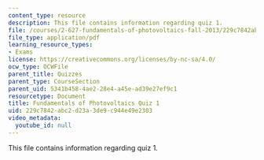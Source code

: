 ```yaml
---
content_type: resource
description: This file contains information regarding quiz 1.
file: /courses/2-627-fundamentals-of-photovoltaics-fall-2013/229c7842abc2d23a3de9c944e49e2303_MIT2_627F13_Quiz1.pdf
file_type: application/pdf
learning_resource_types:
- Exams
license: https://creativecommons.org/licenses/by-nc-sa/4.0/
ocw_type: OCWFile
parent_title: Quizzes
parent_type: CourseSection
parent_uid: 5341b458-4ae2-28e4-a45e-ad39e27ef9c1
resourcetype: Document
title: Fundamentals of Photovoltaics Quiz 1
uid: 229c7842-abc2-d23a-3de9-c944e49e2303
video_metadata:
  youtube_id: null
---
```

This file contains information regarding quiz 1.